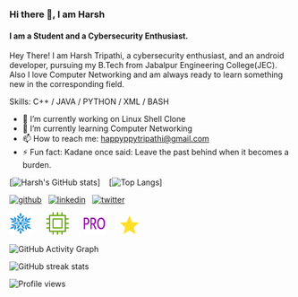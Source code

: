 ### Hi there 👋, I am Harsh
#### I am a Student and a Cybersecurity Enthusiast.
Hey There! I am Harsh Tripathi, a cybersecurity enthusiast, and an android developer, pursuing my B.Tech from Jabalpur Engineering College(JEC). Also I love Computer Networking and am always ready to learn something new in the corresponding field.

Skills: C++ / JAVA / PYTHON / XML / BASH

- 🔭 I’m currently working on Linux Shell Clone 
- 🌱 I’m currently learning Computer Networking 
- 📫 How to reach me: happyppytripathi@gmail.com 
- ⚡ Fun fact: Kadane once said: Leave the past behind when it becomes a burden. 


[![Harsh's GitHub stats](https://github-readme-stats.vercel.app/api?username=happy-t&show_icons=true&theme=radical)] &nbsp;&nbsp;  [![Top Langs](https://github-readme-stats.vercel.app/api/top-langs/?username=happy-t&layout=compact&theme=radical)]

[<img src='https://github.com/piyush168713/Vyom-Yadav/blob/main/img/github.png' alt='github' height='40'>](https://github.com/happy-t)&nbsp;&nbsp;  [<img src='https://github.com/piyush168713/Vyom-Yadav/blob/main/img/linkedin.png' alt='linkedin' height='40'>](https://www.linkedin.com/in/harsh-tripathi-3a603417a/)&nbsp;&nbsp;  [<img src='https://github.com/piyush168713/Vyom-Yadav/blob/main/img/twitter.jpg' alt='twitter' height='40'>](https://twitter.com/Happy_2008_)  

<a href='https://archiveprogram.github.com/'><img src='https://raw.githubusercontent.com/acervenky/animated-github-badges/master/assets/acbadge.gif' width='40' height='40'></a> &nbsp;&nbsp;  <a href='https://docs.github.com/en/developers'><img src='https://raw.githubusercontent.com/acervenky/animated-github-badges/master/assets/devbadge.gif' width='40' height='40'></a>&nbsp;&nbsp;  <a href='https://github.com/pricing'><img src='https://raw.githubusercontent.com/acervenky/animated-github-badges/master/assets/pro.gif' width='40' height='40'></a> &nbsp;&nbsp;  <a href='https://stars.github.com/'><img src='https://raw.githubusercontent.com/acervenky/animated-github-badges/master/assets/starbadge.gif' width='35' height='35'></a> 

![GitHub Activity Graph](https://activity-graph.herokuapp.com/graph?username=happy-t)  

![GitHub streak stats](https://github-readme-streak-stats.herokuapp.com/?user=happy-t)  

![Profile views](https://gpvc.arturio.dev/happy-t)  
